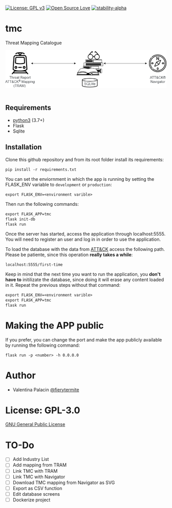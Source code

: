 [![License: GPL v3](https://img.shields.io/badge/License-GPLv3-blue.svg)](https://www.gnu.org/licenses/gpl-3.0)
[![Open Source Love](https://badges.frapsoft.com/os/v1/open-source.png?v=103)](https://github.com/ellerbrock/open-source-badges/)
[![stability-alpha](https://img.shields.io/badge/stability-alpha-f4d03f.svg)](https://github.com/mkenney/software-guides/blob/master/STABILITY-BADGES.md#alpha)

# tmc
Threat Mapping Catalogue

![](tmc/static/TMCv1.png "TMC Diagram")
​
## Requirements
- [python3](https://www.python.org/) (3.7+)
- Flask
- Sqlite

## Installation

Clone this github repository and from its root folder install its requirements:
```
pip install -r requirements.txt
```

You can set the enviornment in which the app is running by setting the FLASK_ENV variable to ```development``` or ```production```:

```
export FLASK_ENV=<environment varible>
```

Then run the following commands:

```
export FLASK_APP=tmc
flask init-db
flask run
```

Once the server has started, access the application through localhost:5555. You will need to register an user and log in in order to use the application.

To load the database with the data from [ATT&CK](https://attack.mitre.org/) access the following path. Please be patiente, since this operation **really takes a while**:

```
localhost:5555/first-time
```

Keep in mind that the next time you want to run the application, you **don't have to** initilizate the database, since doing it will erase any content loaded in it. Repeat the previous steps without that command:

```
export FLASK_ENV=<environment varible>
export FLASK_APP=tmc
flask run
```

# Making the APP public

If you prefer, you can change the port and make the app publicly available by running the following command:

```
flask run -p <number> -h 0.0.0.0
```

# Author

* Valentina Palacin [@fierytermite](https://twitter.com/fierytermite) 

# License: GPL-3.0

[GNU General Public License](https://www.gnu.org/licenses/gpl-3.0)

# TO-Do

- [ ] Add Industry List
- [ ] Add mapping from TRAM
- [ ] Link TMC with TRAM
- [ ] Link TMC with Navigator
- [ ] Download TMC mapping from Navigator as SVG
- [ ] Export as CSV function
- [ ] Edit database screens
- [ ] Dockerize project 